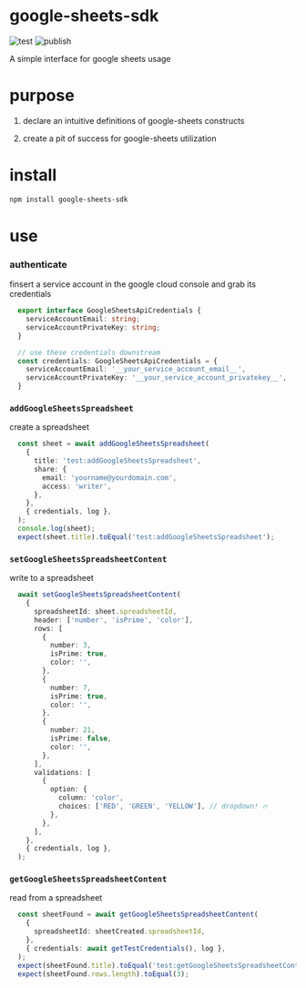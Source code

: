 # google-sheets-sdk

![test](https://github.com/ehmpathy/google-sheets-sdk/workflows/test/badge.svg)
![publish](https://github.com/ehmpathy/google-sheets-sdk/workflows/publish/badge.svg)

A simple interface for google sheets usage

# purpose

1. declare an intuitive definitions of google-sheets constructs

2. create a pit of success for google-sheets utilization

# install

```sh
npm install google-sheets-sdk
```

# use

### authenticate

finsert a service account in the google cloud console and grab its credentials

```ts
  export interface GoogleSheetsApiCredentials {
    serviceAccountEmail: string;
    serviceAccountPrivateKey: string;
  }

  // use these credentials downstream
  const credentials: GoogleSheetsApiCredentials = {
    serviceAccountEmail: '__your_service_account_email__',
    serviceAccountPrivateKey: '__your_service_account_privatekey__',
  }
```

### `addGoogleSheetsSpreadsheet`

create a spreadsheet

```ts
  const sheet = await addGoogleSheetsSpreadsheet(
    {
      title: 'test:addGoogleSheetsSpreadsheet',
      share: {
        email: 'yourname@yourdomain.com',
        access: 'writer',
      },
    },
    { credentials, log },
  );
  console.log(sheet);
  expect(sheet.title).toEqual('test:addGoogleSheetsSpreadsheet');
```

### `setGoogleSheetsSpreadsheetContent`

write to a spreadsheet

```ts
  await setGoogleSheetsSpreadsheetContent(
    {
      spreadsheetId: sheet.spreadsheetId,
      header: ['number', 'isPrime', 'color'],
      rows: [
        {
          number: 3,
          isPrime: true,
          color: '',
        },
        {
          number: 7,
          isPrime: true,
          color: '',
        },
        {
          number: 21,
          isPrime: false,
          color: '',
        },
      ],
      validations: [
        {
          option: {
            column: 'color',
            choices: ['RED', 'GREEN', 'YELLOW'], // dropdown! 🔥
          },
        },
      ],
    },
    { credentials, log },
  );
```


### `getGoogleSheetsSpreadsheetContent`

read from a spreadsheet

```ts
  const sheetFound = await getGoogleSheetsSpreadsheetContent(
    {
      spreadsheetId: sheetCreated.spreadsheetId,
    },
    { credentials: await getTestCredentials(), log },
  );
  expect(sheetFound.title).toEqual('test:getGoogleSheetsSpreadsheetContent');
  expect(sheetFound.rows.length).toEqual(3);
```
